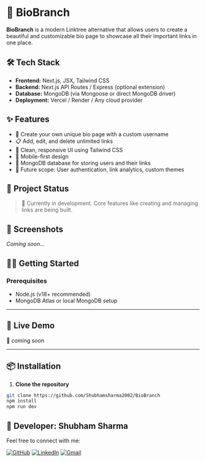 # 🌿 BioBranch

**BioBranch** is a modern Linktree alternative that allows users to create a beautiful and customizable bio page to showcase all their important links in one place.

## 🛠️ Tech Stack

- **Frontend:** Next.js, JSX, Tailwind CSS
- **Backend:** Next.js API Routes / Express (optional extension)
- **Database:** MongoDB (via Mongoose or direct MongoDB driver)
- **Deployment:** Vercel / Render / Any cloud provider

## ✨ Features

- 🔗 Create your own unique bio page with a custom username
- 📋 Add, edit, and delete unlimited links
- 🎨 Clean, responsive UI using Tailwind CSS
- 📱 Mobile-first design
- 💾 MongoDB database for storing users and their links
- 🔐 Future scope: User authentication, link analytics, custom themes



## 🚧 Project Status

> 🚀 Currently in development. Core features like creating and managing links are being built.

## 📸 Screenshots

_Coming soon..._

## 🧑‍💻 Getting Started

### Prerequisites

- Node.js (v18+ recommended)
- MongoDB Atlas or local MongoDB setup

---

## 🚀 Live Demo

🔗 coming soon

---
## 📦 Installation

1. **Clone the repository**


```bash
git clone https://github.com/Shubhamsharma2002/BioBranch
npm install
npm run dev
```


## 👤 Developer: Shubham Sharma

Feel free to connect with me:

[![GitHub](https://img.shields.io/badge/GitHub-181717?style=for-the-badge&logo=github&logoColor=white)](https://github.com/Shubhamsharma2002)  [![LinkedIn](https://img.shields.io/badge/LinkedIn-0A66C2?style=for-the-badge&logo=linkedin&logoColor=white)](https://www.linkedin.com/in/shubhamsharma2026/)   [![Gmail](https://img.shields.io/badge/Gmail-D14836?style=for-the-badge&logo=gmail&logoColor=white)](mailto:shubhamjii2002@gmail.com)